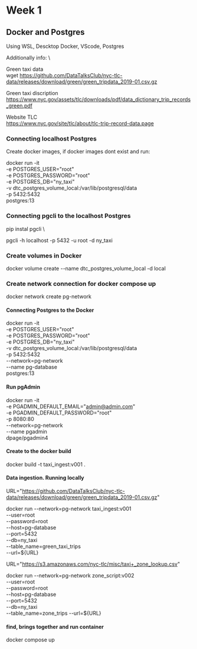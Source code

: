 # Week 1

## Docker and Postgres

Using WSL, Descktop Docker, VScode, Postgres


Additionally info: \
 
  Green taxi data \
wget https://github.com/DataTalksClub/nyc-tlc-data/releases/download/green/green_tripdata_2019-01.csv.gz

  Green taxi discription \
https://www.nyc.gov/assets/tlc/downloads/pdf/data_dictionary_trip_records_green.pdf

  Website TLC \
https://www.nyc.gov/site/tlc/about/tlc-trip-record-data.page



### Connecting localhost Postgres
Create docker images, if docker images dont exist and run: 

docker run -it \
  -e POSTGRES_USER="root" \
  -e POSTGRES_PASSWORD="root" \
  -e POSTGRES_DB="ny_taxi" \
  -v dtc_postgres_volume_local:/var/lib/postgresql/data \
  -p 5432:5432 \
  postgres:13

### Connecting pgcli to the localhost Postgres
pip instal pgcli \

pgcli -h localhost -p 5432 -u root -d ny_taxi


### Create volumes in Docker

docker volume create --name dtc_postgres_volume_local -d local

### Create network connection for docker compose up

docker network create pg-network

#### Connecting Postgres to the Docker

docker run -it \
-e POSTGRES_USER="root" \
-e POSTGRES_PASSWORD="root" \
-e POSTGRES_DB="ny_taxi" \
-v dtc_postgres_volume_local:/var/lib/postgresql/data \
-p 5432:5432 \
--network=pg-network \
--name pg-database \
postgres:13

#### Run pgAdmin

docker run -it \
  -e PGADMIN_DEFAULT_EMAIL="admin@admin.com" \
  -e PGADMIN_DEFAULT_PASSWORD="root" \
  -p 8080:80 \
  --network=pg-network \
  --name pgadmin \
  dpage/pgadmin4
  
#### Create to the docker build

docker build -t taxi_ingest:v001 .

#### Data ingestion. Running locally

URL="https://github.com/DataTalksClub/nyc-tlc-data/releases/download/green/green_tripdata_2019-01.csv.gz"

docker run --network=pg-network taxi_ingest:v001 \
  --user=root \
  --password=root \
  --host=pg-database \
  --port=5432 \
  --db=ny_taxi \
  --table_name=green_taxi_trips \
  --url=${URL}

URL="https://s3.amazonaws.com/nyc-tlc/misc/taxi+_zone_lookup.csv"

docker run --network=pg-network zone_script:v002 \
  --user=root \
  --password=root \
  --host=pg-database \
  --port=5432 \
  --db=ny_taxi \
  --table_name=zone_trips
  --url=${URL}

   
#### find, brings together and run container

docker compose up

